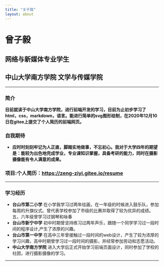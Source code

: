 ```yaml
---
title: "关于我"
layout: about
---
```

# 曾子毅
## 网络与新媒体专业学生
## 中山大学南方学院 文学与传媒学院 
***
### 简介
**目前就读于中山大学南方学院，进行前端开发的学习，目前为止初步学习了html，css，markdown，语言。能进行简单的svg图形绘制，在2020年12月10日在gitee上提交了个人简历的前端网页。**
### 自我期待
+ **应时时刻刻牢记为人正直，脚踏实地做事，不忘初心。我对于大学四年的期望是：能较为出色地完成学业，专业课知识掌握，具备考研的能力，同时在摄影摄像能有令人满意的成果。**
### 项目:个人简历：https://zeng-ziyi.gitee.io/resume
***
### 学习经历
+ **台山市第二小学** 在小学我学习过两年绘画，在一年级的时候进入鼓乐队，参加每周的升旗仪式。曾代表学校参加了市级的比赛并取得了较为优异的成绩。五，六年级曾学习过钢琴和咏春
+ **台山市新宁中学** 初中时期曾坚持练习过两年声乐，跟随一个同学学习过一段时间的程序设计,产生了浓厚的兴趣。
+ **台山市第一中学** 在高中三年曾接触过一段时间的web设计，产生了较为浓厚的学习兴趣，高中时期曾学习过一段时间的摄影，并经常参加劳动和志愿活动。
+ **中山大学南方学院**  进入大学后正式开始学习前端页面设计，同时参加了学校的社团，进行摄影摄像的学习。
***

